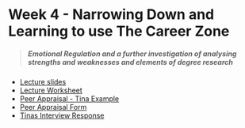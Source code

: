 # Week 4 - Narrowing Down and Learning to use The Career Zone
> ##### Emotional Regulation and a further investigation of analysing strengths and weaknesses and elements of degree research

- [Lecture slides](/pd1-week4/materials/Lecturers-and-Students.pptx)
- [Lecture Worksheet](/pd1-week4/materials/Worksheet.docx)
- [Peer Appraisal - Tina Example](/pd1-week4/materials/PeerAppraisal-TinaExample.docx) 
- [Peer Appraisal Form](/pd1-week4/materials/Peer-Appraisal-Form.docx)
- [Tinas Interview Response]()